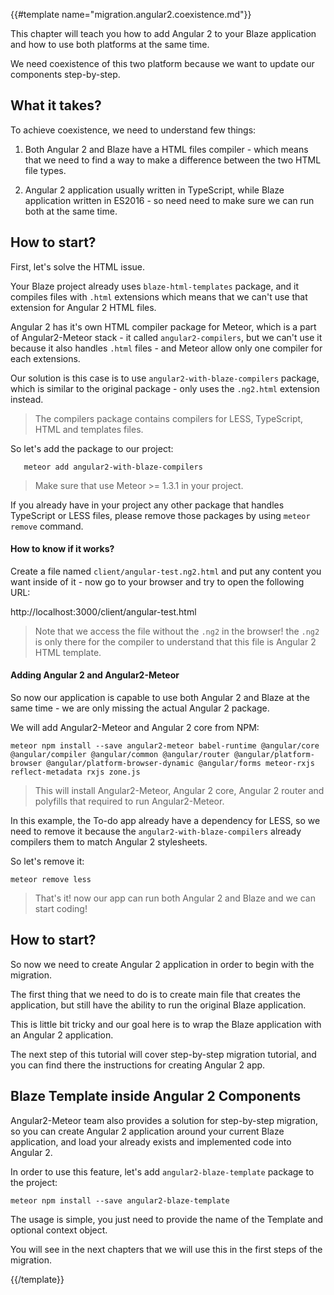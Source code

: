 {{#template name="migration.angular2.coexistence.md"}}

This chapter will teach you how to add Angular 2 to your Blaze application and how to use both platforms at the same time.

We need coexistence of this two platform because we want to update our components step-by-step.

## What it takes?

To achieve coexistence, we need to understand few things:

1. Both Angular 2 and Blaze have a HTML files compiler - which means that we need to find a way to make a difference between the two HTML file types.

2. Angular 2 application usually written in TypeScript, while Blaze application written in ES2016 - so need need to make sure we can run both at the same time.

## How to start?

First, let's solve the HTML issue.

Your Blaze project already uses `blaze-html-templates` package, and it compiles files with `.html` extensions which means that we can't use that extension for Angular 2 HTML files.

Angular 2 has it's own HTML compiler package for Meteor, which is a part of Angular2-Meteor stack - it called `angular2-compilers`, but we can't use it because it also handles `.html` files - and Meteor allow only one compiler for each extensions.

Our solution is this case is to use `angular2-with-blaze-compilers` package, which is similar to the original package - only uses the `.ng2.html` extension instead.

> The compilers package contains compilers for LESS, TypeScript, HTML and templates files.

So let's add the package to our project:

       meteor add angular2-with-blaze-compilers

> Make sure that use Meteor >= 1.3.1 in your project.

If you already have in your project any other package that handles TypeScript or LESS files, please remove those packages by using `meteor remove` command.

#### How to know if it works?

Create a file named `client/angular-test.ng2.html` and put any content you want inside of it - now go to your browser and try to open the following URL:

http://localhost:3000/client/angular-test.html

> Note that we access the file without the `.ng2` in the browser! the `.ng2` is only there for the compiler to understand that this file is Angular 2 HTML template.

#### Adding Angular 2 and Angular2-Meteor

So now our application is capable to use both Angular 2 and Blaze at the same time - we are only missing the actual Angular 2 package.

We will add Angular2-Meteor and Angular 2 core from NPM:

    meteor npm install --save angular2-meteor babel-runtime @angular/core @angular/compiler @angular/common @angular/router @angular/platform-browser @angular/platform-browser-dynamic @angular/forms meteor-rxjs reflect-metadata rxjs zone.js

> This will install Angular2-Meteor, Angular 2 core, Angular 2 router and polyfills that required to run Angular2-Meteor.

In this example, the To-do app already have a dependency for LESS, so we need to remove it because the `angular2-with-blaze-compilers` already compilers them to match Angular 2 stylesheets.

So let's remove it:

    meteor remove less

> That's it! now our app can run both Angular 2 and Blaze and we can start coding!

## How to start?

So now we need to create Angular 2 application in order to begin with the migration.

The first thing that we need to do is to create main file that creates the application, but still have the ability to run the original Blaze application.

This is little bit tricky and our goal here is to wrap the Blaze application with an Angular 2 application.

The next step of this tutorial will cover step-by-step migration tutorial, and you can find there the instructions for creating Angular 2 app.

## Blaze Template inside Angular 2 Components

Angular2-Meteor team also provides a solution for step-by-step migration, so you can create Angular 2 application around your current Blaze application, and load your already exists and implemented code into Angular 2.

In order to use this feature, let's add `angular2-blaze-template` package to the project:

    meteor npm install --save angular2-blaze-template

The usage is simple, you just need to provide the name of the Template and optional context object.

You will see in the next chapters that we will use this in the first steps of the migration.

{{/template}}
